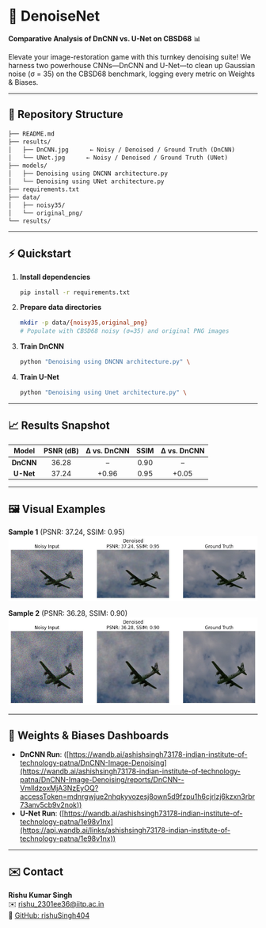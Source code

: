 # 🚀 DenoiseNet

**Comparative Analysis of DnCNN vs. U-Net on CBSD68** 📊

Elevate your image-restoration game with this turnkey denoising suite! We harness two powerhouse CNNs—DnCNN and U-Net—to clean up Gaussian noise (σ = 35) on the CBSD68 benchmark, logging every metric on Weights & Biases.

---

## 📁 Repository Structure

```
├── README.md                                 
├── results/
│   ├── DnCNN.jpg      ← Noisy / Denoised / Ground Truth (DnCNN)
│   └── UNet.jpg      ← Noisy / Denoised / Ground Truth (UNet)
├── models/
│   ├── Denoising using DNCNN architecture.py                              
│   └── Denoising using UNet architecture.py                                                      
├── requirements.txt                          
├── data/
│   ├── noisy35/                              
│   └── original_png/                         
└── results/                                  
```
---

## ⚡ Quickstart

1. **Install dependencies**  
   ```bash
   pip install -r requirements.txt
   ```

2. **Prepare data directories**  
   ```bash
   mkdir -p data/{noisy35,original_png}
   # Populate with CBSD68 noisy (σ=35) and original PNG images
   ```

3. **Train DnCNN**  
   ```bash
   python "Denoising using DNCNN architecture.py" \
   ```

4. **Train U-Net**  
   ```bash
   python "Denoising using Unet architecture.py" \
   ```

---

## 📈 Results Snapshot

| Model  | PSNR (dB) | Δ vs. DnCNN | SSIM | Δ vs. DnCNN |
|:------:|:---------:|:-----------:|:----:|:-----------:|
| **DnCNN** | 36.28   | –           | 0.90 | –           |
| **U-Net** | 37.24   | +0.96       | 0.95 | +0.05       |

---

## 🖼️ Visual Examples

**Sample 1** (PSNR: 37.24, SSIM: 0.95)  
![Noisy / Denoised / Ground Truth (Sample 1)](./results/UNet.jpg)

**Sample 2** (PSNR: 36.28, SSIM: 0.90)  
![Noisy / Denoised / Ground Truth (Sample 2)](./results/DnCNN.jpg)

---

## 🔗 Weights & Biases Dashboards

- **DnCNN Run**: ([https://wandb.ai/ashishsingh73178-indian-institute-of-technology-patna/DnCNN-Image-Denoising](https://wandb.ai/ashishsingh73178-indian-institute-of-technology-patna/DnCNN-Image-Denoising/reports/DnCNN--VmlldzoxMjA3NzEyOQ?accessToken=mdnrgwjue2nhqkyvozesj8own5d9fzpu1h6cjrlzj6kzxn3rbr73anv5cb9v2nok))  
- **U-Net Run**: ([https://wandb.ai/ashishsingh73178-indian-institute-of-technology-patna/1e98v1nx](https://api.wandb.ai/links/ashishsingh73178-indian-institute-of-technology-patna/1e98v1nx))

---

## ✉️ Contact

**Rishu Kumar Singh**  
✉️ rishu_2301ee36@iitp.ac.in  
🔗 [GitHub: rishuSingh404](https://github.com/rishuSingh404)
```

